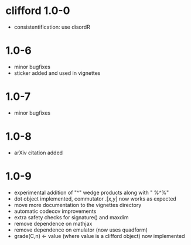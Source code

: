# clifford 1.0-0

- consistentification: use disordR

# 1.0-6

- minor bugfixes
- sticker added and used in vignettes

# 1.0-7

- minor bugfixes

# 1.0-8

- arXiv citation added


# 1.0-9

- experimental addition of "^" wedge products along with " %^%"
- dot object implemented, commutator .[x,y] now works as expected
- move more documentation to the vignettes directory
- automatic codecov improvements
- extra safety checks for signature() and maxdim
- remove dependence on mathjax
- remove dependence on emulator (now uses quadform)
- grade(C,n) <- value (where value is a clifford object) now implemented
